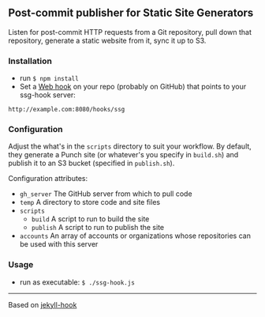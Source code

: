 ## Post-commit publisher for Static Site Generators

Listen for post-commit HTTP requests from a Git repository, pull down that repository, generate a static website from it, sync it up to S3.

### Installation

- run `$ npm install`
- Set a [Web hook](https://help.github.com/articles/post-receive-hooks) on your repo (probably on GitHub) that points to your ssg-hook server:
```
http://example.com:8080/hooks/ssg
```

### Configuration

Adjust the what's in the `scripts` directory to suit your workflow. By default, they generate a Punch site (or whatever's you specify in `build.sh`) and publish it to an S3 bucket (specified in `publish.sh`).

Configuration attributes:

- `gh_server` The GitHub server from which to pull code
- `temp` A directory to store code and site files
- `scripts`
    - `build` A script to run to build the site
    - `publish` A script to run to publish the site
- `accounts` An array of accounts or organizations whose repositories can be used with this server

### Usage

- run as executable: `$ ./ssg-hook.js`

---------------------------------------

Based on [jekyll-hook](https://github.com/developmentseed/jekyll-hook)